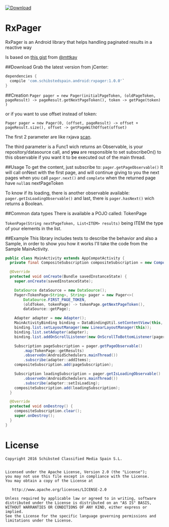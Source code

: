 [ ![Download](https://api.bintray.com/packages/schibstedspain/maven/rxpager/images/download.svg) ](https://bintray.com/schibstedspain/maven/rxpager/_latestVersion)
# RxPager
RxPager is an Android library that helps handling paginated results in a reactive way

Is based on [this gist](https://gist.github.com/mttkay/24881a0ce986f6ec4b4d) from [@mttkay](https://gist.github.com/mttkay)

##Download
Grab the latest version from jCenter:

```gradle
dependencies {
  compile 'com.schibstedspain.android:rxpager:1.0.0'`
}
```

##Creation
`Pager pager = new Pager(initialPageToken, (oldPageToken, pageResult) -> pageResult.getNextPageToken(), token -> getPage(token) )`

or if you want to use offset instead of token:

`Pager pager = new Pager(0, (offset, pageResult) -> offset + pageResult.size(), offset -> getPageWithOffset(offset)`

The first 2 parameter are like rxjava [scan](http://reactivex.io/documentation/operators/scan.html).

The third parameter is a Func1 wich returns an Observable, is your repository/datasource call, and **you** are responsible to set subscribeOn() to this observable if you want it to be executed out of the main thread.

##Usage
To get the content, just subscribe to: `pager.getPageObservable()`
It will call onNext with the first page, and will continue giving to you the next pages when you call `pager.next()` and `complete` when the returned page have `null`as nextPageToken

To know if its loading, there is another observable available: `pager.getIsLoadingObservable()`
and last, there is `pager.hasNext()` wich returns a Boolean.

##Common data types
There is available a POJO called: TokenPage

`TokenPage(String nextPageToken, List<ITEM> results)`
being ITEM the type of your elements in the list.

##Example
This library includes tests to describe the behavior and also a Sample, in order to show you how it works I'll take the code from the Sample MainActivity.
```java
public class MainActivity extends AppCompatActivity {
  private final CompositeSubscription compositeSubscription = new CompositeSubscription();

  @Override
  protected void onCreate(Bundle savedInstanceState) {
    super.onCreate(savedInstanceState);

    DataSource dataSource = new DataSource();
    Pager<TokenPage<String>, String> pager = new Pager<>(
        DataSource.FIRST_PAGE_TOKEN,
        (oldToken, tokenPage) -> tokenPage.getNextPageToken(),
        dataSource::getPage);

    Adapter adapter = new Adapter();
    MainActivityBinding binding = DataBindingUtil.setContentView(this, R.layout.main_activity);
    binding.list.setLayoutManager(new LinearLayoutManager(this));
    binding.list.setAdapter(adapter);
    binding.list.addOnScrollListener(new OnScrollToBottomListener(pager::next));

    Subscription pageSubscription = pager.getPageObservable()
        .map(TokenPage::getResults)
        .observeOn(AndroidSchedulers.mainThread())
        .subscribe(adapter::addItems);
    compositeSubscription.add(pageSubscription);

    Subscription loadingSubscription = pager.getIsLoadingObservable()
        .observeOn(AndroidSchedulers.mainThread())
        .subscribe(adapter::setIsLoading);
    compositeSubscription.add(loadingSubscription);
  }

  @Override
  protected void onDestroy() {
    compositeSubscription.clear();
    super.onDestroy();
  }
}
```

# License

```
Copyright 2016 Schibsted Classified Media Spain S.L.


Licensed under the Apache License, Version 2.0 (the "License");
you may not use this file except in compliance with the License.
You may obtain a copy of the License at

   http://www.apache.org/licenses/LICENSE-2.0

Unless required by applicable law or agreed to in writing, software
distributed under the License is distributed on an "AS IS" BASIS,
WITHOUT WARRANTIES OR CONDITIONS OF ANY KIND, either express or implied.
See the License for the specific language governing permissions and
limitations under the License.
```
